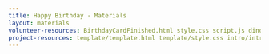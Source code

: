 ```yaml
---
title: Happy Birthday - Materials
layout: materials
volunteer-resources: BirthdayCardFinished.html style.css script.js dinosaur.png rainbow.png
project-resources: template/template.html template/style.css intro/intro.html intro/style.css birthday-card/BirthdayCard.html birthday-card/style.css birthday-card/script.js birthday-card/boy.png birthday-card/diamond.png birthday-card/dinosaur.png birthday-card/flowers.png birthday-card/girl.png birthday-card/rainbow.png birthday-card/robot.png birthday-card/spaceship.png birthday-card/sun.png birthday-card/tea.png birthday-card/trophy.png
---
```


